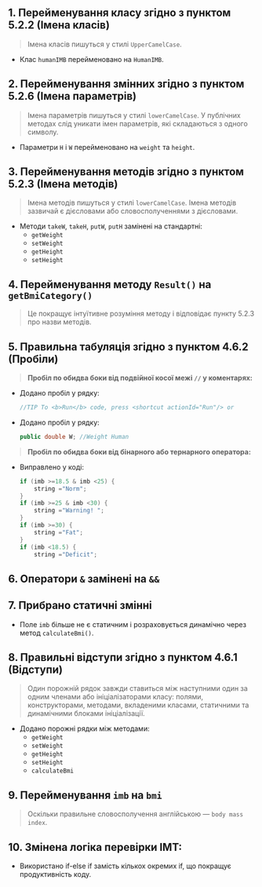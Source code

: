 ## 1. Перейменування класу згідно з пунктом 5.2.2 (Імена класів)
> Імена класів пишуться у стилі `UpperCamelCase`.

- Клас `humanIMB` перейменовано на `HumanIMB`.

## 2. Перейменування змінних згідно з пунктом 5.2.6 (Імена параметрів)
> Імена параметрів пишуться у стилі `lowerCamelCase`. У публічних методах слід уникати імен параметрів, які складаються з одного символу.

- Параметри `H` і `W` перейменовано на `weight` та `height`.

## 3. Перейменування методів згідно з пунктом 5.2.3 (Імена методів)
> Імена методів пишуться у стилі `lowerCamelCase`. Імена методів зазвичай є дієсловами або словосполученнями з дієсловами.

- Методи `takeW`, `takeH`, `putW`, `putH` замінені на стандартні:
  - `getWeight`
  - `setWeight`
  - `getHeight`
  - `setHeight`

## 4. Перейменування методу `Result()` на `getBmiCategory()`
> Це покращує інтуїтивне розуміння методу і відповідає пункту 5.2.3 про назви методів.

## 5. Правильна табуляція згідно з пунктом 4.6.2 (Пробіли)

> **Пробіл по обидва боки від подвійної косої межі `//` у коментарях:**
- Додано пробіл у рядку:
  ```java
  //TIP To <b>Run</b> code, press <shortcut actionId="Run"/> or
  ```
- Додано пробіл у рядку:
  ```java
  public double W; //Weight Human
  ```

> **Пробіл по обидва боки від бінарного або тернарного оператора:**
- Виправлено у коді:
  ```java
  if (imb >=18.5 & imb <25) {
      string ="Norm";
  }
  if (imb >=25 & imb <30) {
      string ="Warning! ";
  }
  if (imb >=30) {
      string ="Fat";
  }
  if (imb <18.5) {
      string ="Deficit";
  ```

## 6. Оператори `&` замінені на `&&`

## 7. Прибрано статичні змінні
  - Поле `imb` більше не є статичним і розраховується динамічно через метод `calculateBmi()`.

## 8. Правильні відступи згідно з пунктом 4.6.1 (Відступи)
> Один порожній рядок завжди ставиться між наступними один за одним членами або ініціалізаторами класу: полями, конструкторами, методами, вкладеними класами, статичними та динамічними блоками ініціалізації.

- Додано порожні рядки між методами:
  - `getWeight`
  - `setWeight`
  - `getHeight`
  - `setHeight`
  - `calculateBmi`

## 9. Перейменування `imb` на `bmi`
> Оскільки правильне словосполучення англійською — `body mass index`.

## 10. Змінена логіка перевірки ІМТ:
  - Використано if-else if замість кількох окремих if, що покращує продуктивність коду.





